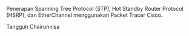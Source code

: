 Penerapan Spanning Tree Protocol (STP), Hot Standby Router Protocol (HSRP), dan EtherChannel menggunakan Packet Tracer Cisco.

Tangguh Chairunnisa
